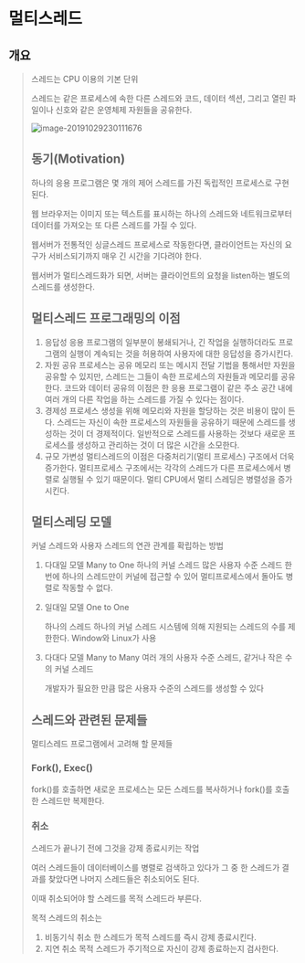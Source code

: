 # 멀티스레드

## 개요

> 스레드는 CPU 이용의 기본 단위
>
> 스레드는 같은 프로세스에 속한 다른 스레드와 코드, 데이터 섹션, 그리고 열린 파일이나 신호와 같은 운영체제 자원들을 공유한다.
>
> ![image-20191029230111676](C:\Users\jinsoo\AppData\Roaming\Typora\typora-user-images\image-20191029230111676.png)
>
> ## 동기(Motivation)
>
> 하나의 응용 프로그램은 몇 개의 제어 스레드를 가진 독립적인 프로세스로 구현된다.
>
> 웹 브라우저는 이미지 또는 텍스트를 표시하는 하나의 스레드와 네트워크로부터 데이터를 가져오는 또 다른 스레드를 가질 수 있다.
>
> 
>
> 웹서버가 전통적인 싱글스레드 프로세스로 작동한다면, 클라이언트는 자신의 요구가 서비스되기까지 매우 긴 시간을 기다려야 한다.
>
> 웹서버가 멀티스레드화가 되면, 서버는 클라이언트의 요청을 listen하는 별도의 스레드를 생성한다.
>
> 
>
> ## 멀티스레드 프로그래밍의 이점
>
> 1. 응답성
>    응용 프로그램의 일부분이 봉쇄되거나, 긴 작업을 실행하더라도 프로그램의 실행이 계속되는 것을 허용하여 사용자에 대한 응답성을 증가시킨다.
> 2. 자원 공유
>    프로세스는 공유 메모리 또는 메시지 전달 기법을 통해서만 자원을 공유할 수 있지만,
>    스레드는 그들이 속한 프로세스의 자원들과 메모리를 공유한다.
>    코드와 데이터 공유의 이점은 한 응용 프로그램이 같은 주소 공간 내에 여러 개의 다른 작업을 하는 스레드를 가질 수 있다는 점이다.
> 3. 경제성
>    프로세스 생성을 위해 메모리와 자원을 할당하는 것은 비용이 많이 든다.
>    스레드는 자신이 속한 프로세스의 자원들을 공유하기 때문에 스레드를 생성하는 것이 더 경제적이다.
>    일반적으로 스레드를 사용하는 것보다 새로운 프로세스를 생성하고 관리하는 것이 더 많은 시간을 소모한다.
> 4. 규모 가변성
>    멀티스레드의 이점은 다중처리기(멀티 프로세스) 구조에서 더욱 증가한다.
>    멀티프로세스 구조에서는 각각의 스레드가 다른 프로세스에서 병렬로 실행될 수 있기 때문이다.
>    멀티 CPU에서 멀티 스레딩은 병렬성을 증가시킨다.
>
> ## 멀티스레딩 모델
>
> 커널 스레드와 사용자 스레드의 연관 관계를 확립하는 방법
>
> 1. 다대일 모델 Many to One
>    하나의 커널 스레드 많은 사용자 수준 스레드
>    한번에 하나의 스레드만이 커널에 접근할 수 있어 멀티프로세스에서 돌아도 병렬로 작동할 수 없다.
>
> 2. 일대일 모델 One to One
>
>    하나의 스레드 하나의 커널 스레드
>    시스템에 의해 지원되는 스레드의 수를 제한한다.
>    Window와 Linux가 사용
>
> 3. 다대다 모델 Many to Many
>    여러 개의 사용자 수준 스레드, 같거나 작은 수의 커널 스레드
>
>    개발자가 필요한 만큼 많은 사용자 수준의 스레드를 생성할 수 있다
>
> ## 스레드와 관련된 문제들
>
> 멀티스레드 프로그램에서 고려해 할 문제들
>
> ### Fork(), Exec()
>
> fork()를 호출하면 새로운 프로세스는 모든 스레드를 복사하거나 fork()를 호출한 스레드만 복제한다.
>
> ### 취소
>
> 스레드가 끝나기 전에 그것을 강제 종료시키는 작업
>
> 여러 스레드들이 데이터베이스를 병렬로 검색하고 있다가 그 중 한 스레드가 결과를 찾았다면 나머지 스레드들은 취소되어도 된다.
>
> 이때 취소되어야 할 스레드를 목적 스레드라 부른다.
>
> 목적 스레드의 취소는
>
> 1. 비동기식 취소
>    한 스레드가 목적 스레드를 즉시 강제 종료시킨다.
> 2. 지연 취소
>    목적 스레드가 주기적으로 자신이 강제 종료하는지 검사한다.
>
> 